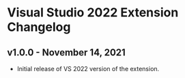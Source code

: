 # Visual Studio 2022 Extension Changelog

## v1.0.0 - November 14, 2021

- Initial release of VS 2022 version of the extension.
